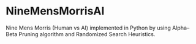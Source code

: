 # NineMensMorrisAI
Nine Mens Morris (Human vs AI) implemented in Python by using Alpha–Beta Pruning algorithm and Randomized Search Heuristics.
